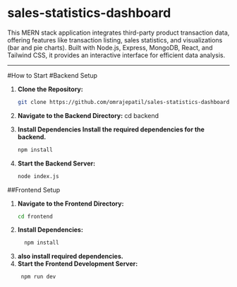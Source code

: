 # sales-statistics-dashboard
This MERN stack application integrates third-party product transaction data, offering features like transaction listing, sales statistics, and visualizations (bar and pie charts). Built with Node.js, Express, MongoDB, React, and Tailwind CSS, it provides an interactive interface for efficient data analysis.

---

#How to Start
#Backend Setup 
1. **Clone the Repository:**
   ```bash
   git clone https://github.com/omrajepatil/sales-statistics-dashboard.git
2. **Navigate to the Backend Directory:**
     cd backend

3.  **Install Dependencies Install the required dependencies for the backend.**
     ```bash
    npm install

4. **Start the Backend Server:**
     ```bash
    node index.js


##Frontend Setup  
1. **Navigate to the Frontend Directory:**
     ```bash
     cd frontend
2. **Install Dependencies:**
   ```bash
     npm install
3. **also install required dependencies.**
4. **Start the Frontend Development Server:**
   ```bash
    npm run dev


